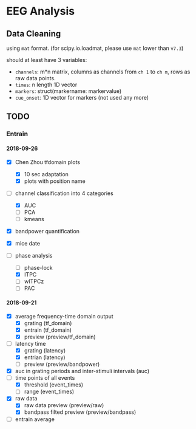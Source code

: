 # EEG Analysis

## Data Cleaning
using `mat` format. 
(for scipy.io.loadmat, please use `mat` lower than `v7.3`)

should at least have 3 variables:
- `channels`: m\*n matrix, columns as channels from `ch 1` to `ch m`, rows as raw data points. 
- `times`: n length 1D vector
- `markers`: struct(markername: markervalue)
- `cue_onset`: 1D vector for markers (not used any more)

## TODO

### Entrain

#### 2018-09-26
- [x] Chen Zhou tfdomain plots
    - [x] 10 sec adaptation
    - [x] plots with position name
- [ ] channel classification into 4 categories
    - [x] AUC
    - [ ] PCA
    - [ ] kmeans

- [x] bandpower quantification

- [x] mice date
- [ ] phase analysis
    - [ ] phase-lock
    - [x] ITPC
    - [ ] wITPCz
    - [ ] PAC

#### 2018-09-21
- [x] average frequency-time domain output
    - [x] grating (tf_domain)
    - [x] entrain (tf_domain)
    - [x] preview (preview/tf_domain)
- [ ] latency time
    - [x] grating (latency)
    - [x] entrian (latency)
    - [ ] preview (preview/bandpower)
- [x] auc in grating periods and inter-stimuli intervals (auc)
- [ ] time points of all events
    - [x] threshold (event_times)
    - [ ] range (event_times)
- [x] raw data
    - [x] raw data preview (preview/raw)
    - [x] bandpass filted preview (preview/bandpass)
- [ ] entrain average